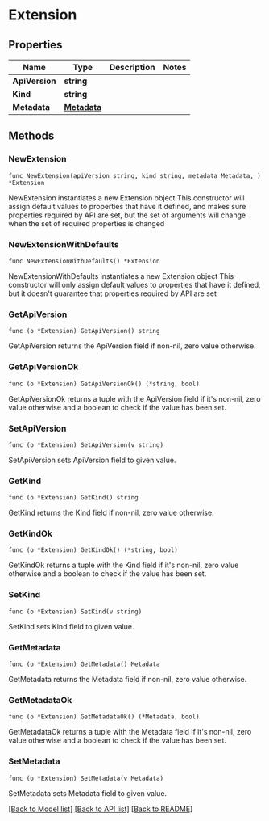 # Extension

## Properties

Name | Type | Description | Notes
------------ | ------------- | ------------- | -------------
**ApiVersion** | **string** |  | 
**Kind** | **string** |  | 
**Metadata** | [**Metadata**](Metadata.md) |  | 

## Methods

### NewExtension

`func NewExtension(apiVersion string, kind string, metadata Metadata, ) *Extension`

NewExtension instantiates a new Extension object
This constructor will assign default values to properties that have it defined,
and makes sure properties required by API are set, but the set of arguments
will change when the set of required properties is changed

### NewExtensionWithDefaults

`func NewExtensionWithDefaults() *Extension`

NewExtensionWithDefaults instantiates a new Extension object
This constructor will only assign default values to properties that have it defined,
but it doesn't guarantee that properties required by API are set

### GetApiVersion

`func (o *Extension) GetApiVersion() string`

GetApiVersion returns the ApiVersion field if non-nil, zero value otherwise.

### GetApiVersionOk

`func (o *Extension) GetApiVersionOk() (*string, bool)`

GetApiVersionOk returns a tuple with the ApiVersion field if it's non-nil, zero value otherwise
and a boolean to check if the value has been set.

### SetApiVersion

`func (o *Extension) SetApiVersion(v string)`

SetApiVersion sets ApiVersion field to given value.


### GetKind

`func (o *Extension) GetKind() string`

GetKind returns the Kind field if non-nil, zero value otherwise.

### GetKindOk

`func (o *Extension) GetKindOk() (*string, bool)`

GetKindOk returns a tuple with the Kind field if it's non-nil, zero value otherwise
and a boolean to check if the value has been set.

### SetKind

`func (o *Extension) SetKind(v string)`

SetKind sets Kind field to given value.


### GetMetadata

`func (o *Extension) GetMetadata() Metadata`

GetMetadata returns the Metadata field if non-nil, zero value otherwise.

### GetMetadataOk

`func (o *Extension) GetMetadataOk() (*Metadata, bool)`

GetMetadataOk returns a tuple with the Metadata field if it's non-nil, zero value otherwise
and a boolean to check if the value has been set.

### SetMetadata

`func (o *Extension) SetMetadata(v Metadata)`

SetMetadata sets Metadata field to given value.



[[Back to Model list]](../README.md#documentation-for-models) [[Back to API list]](../README.md#documentation-for-api-endpoints) [[Back to README]](../README.md)


